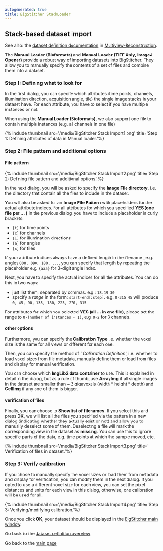```yaml
---
autogenerated: true
title: BigStitcher StackLoader
---
```


Stack-based dataset import
--------------------------

See also: the [dataset definition documentation](/plugins/mvr-definedataset) in [Multiview-Reconstruction](/plugins/multiview-reconstruction).

The **Manual Loader (Bioformats)** and **Manual Loader (TIFF Only, ImageJ Opener)** provide a robust way of importing datasets into BigStitcher. They allow you to manually specify the contents of a set of files and combine them into a dataset.

### Step 1: Defining what to look for

In the first dialog, you can specify which attributes (time points, channels, illumination direction, acquisition angle, tile) the single image stacks in your dataset have. For each attribute, you have to select if you have multiple instances or not.

When using the **Manual Loader (Bioformats)**, we also support one file to contain multiple instances (e.g. all channels in one file)

{% include thumbnail src='/media/BigStitcher Stack Import1.png' title='Step 1: Defining attributes of data in Manual loader.'%}

### Step 2: File pattern and additional options

#### File pattern

{% include thumbnail src='/media/BigStitcher Stack Import2.png' title='Step 2: Defining file pattern and additional options.'%}

In the next dialog, you will be asked to specify the **Image File directory**, i.e. the directory that contain all the files to include in the dataset.

You will also be asked for an **Image File Pattern** with placeholders for the actual attribute indices. For all attributes for which you specified **YES (one file per ... )** in the previous dialog, you have to include a placeholder in curly brackets:

-   `{t}` for time points
-   `{c}` for channels
-   `{i}` for illumination directions
-   `{a}` for angles
-   `{x}` for tiles

If your attribute indices always have a defined length in the filename , e.g. angles `000, 090, 180, ...`, you can specify that length by repeating the placeholder e.g. `{aaa}` for 3-digit angle index.

Next, you have to specify the actual indices for all the attributes. You can do this in two ways:

-   just list them, separated by commas. e.g.: `18,19,30`
-   specify a *range* in the form: `start-end[:step]`. e.g. `0-315:45` will produce `0, 45, 90, 135, 180, 225, 270, 315`

For attributes for which you selected **YES (all ... in one file)**, please set the range to `0-(number of instances - 1)`, e.g. `0-2` for 3 channels.

#### other options

Furthermore, you can specify the **Calibration Type** i.e. whether the voxel size is the same for all views or different for each one.

Then, you can specify the method of *' Calibration Definition*', i.e. whether to load voxel sizes from file metadata, manually define them or load from files and display for manual verification.

You can choose which **ImgLib2 data container** to use. This is explained in detail in the dialog, but as a rule of thumb, use **ArrayImg** if all single images in the dataset are smaller than \~ 2 gigavoxels (width \* height \* depth) and **CellImg** if any one of them is bigger.

#### verification of files

Finally, you can choose to **Show list of filenames**. If you select this and press **OK**, we will list all the files you specified via the pattern in a new dialog (indicating whether they actually exist or not) and allow you to manually deselect some of them. Deselecting a file will mark the corresponding view in the dataset as **missing**. You can use this to ignore specific parts of the data, e.g. time points at which the sample moved, etc.

{% include thumbnail src='/media/BigStitcher Stack Import3.png' title=' Verification of files in dataset.'%}

### Step 3: Verify calibration

If you chose to manually specify the voxel sizes or load them from metadata and display for verification, you can modify them in the next dialog. If you opted to use a different voxel size for each view, you can set the pixel distances and units for each view in this dialog, otherwise, one calibration will be used for all.

{% include thumbnail src='/media/BigStitcher Stack Import4.png' title='Step 3: Verifying/modifying calibration.'%}

Once you click **OK**, your dataset should be displayed in the [BigStitcher main window](/plugins/bigstitcher/stitching-mode).

Go back to the [dataset definition overview](/plugins/bigstitcher/define-new-dataset)

Go back to the [main page](/plugins/bigstitcher#documentation)
